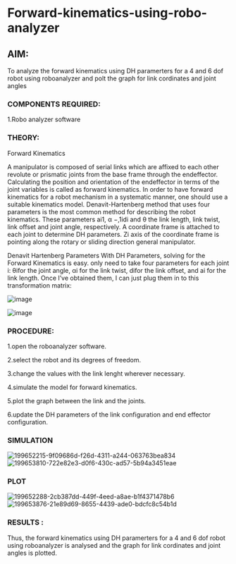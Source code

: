 # Forward-kinematics-using-robo-analyzer

## AIM: 
To analyze the forward kinematics using DH paramerters for a 4 and 6 dof robot using roboanalyzer and polt the graph for link cordinates and joint angles
### COMPONENTS REQUIRED:
1.Robo analyzer software  


### THEORY: 
  
Forward Kinematics

A manipulator is composed of serial links which are affixed to each other revolute or prismatic joints from the base frame through the endeffector. 
Calculating the position and orientation of the endeffector in terms of the joint variables is called as forward kinematics. 
In order to have forward kinematics for a robot mechanism in a systematic manner, one should use a suitable kinematics model. 
Denavit-Hartenberg method that uses four parameters is the most common method for describing the robot kinematics. 
These parameters ai1, α −,1idi and θ the link length, link twist, link offset and joint angle, respectively. 
A coordinate frame is attached to each joint to determine DH parameters. Zi axis of the coordinate frame is pointing along the rotary or sliding direction general manipulator.

Denavit Hartenberg Parameters
With DH Parameters, solving for the Forward Kinematics is easy.  only need to take four parameters for each joint 
i: θifor the joint angle, 
αi for the link twist, 
difor the link offset, and 
ai for the link length. Once I’ve obtained them, I can just plug them in to this transformation matrix:


![image](https://user-images.githubusercontent.com/36288975/170172719-ed7befc9-2894-4344-bfd5-be831bb05308.png)

 ![image](https://user-images.githubusercontent.com/36288975/170172766-b8aeb788-7fd7-4de7-b340-f04656707ebd.png)

 

### PROCEDURE:
1.open the roboanalyzer software.

2.select the robot and its degrees of freedom.

3.change the values with the link lenght wherever necessary.

4.simulate the model for forward kinematics.

5.plot the graph between the link and the joints.

6.update the DH parameters of the link configuration and end effector configuration.

### SIMULATION 
 
 ![199652215-9f09686d-f26d-4311-a244-063763bea834](https://user-images.githubusercontent.com/88670187/205494790-ab4301c5-cbe1-4c15-8e94-e8aa3f0281dd.png)
![199653810-722e82e3-d0f6-430c-ad57-5b94a3451eae](https://user-images.githubusercontent.com/88670187/205494794-ef6095ee-9f10-4fda-b38b-7d6c1617319f.png)
 
 ### PLOT 
 ![199652288-2cb387dd-449f-4eed-a8ae-b1f4371478b6](https://user-images.githubusercontent.com/88670187/205494805-a0234ae7-9bfa-4d85-8533-78d37241765d.png)
 ![199653876-21e89d69-8655-4439-ade0-bdcfc8c54b1d](https://user-images.githubusercontent.com/88670187/205494817-51ded231-b318-4bf0-afb0-9be6a1cae1a0.png)


### RESULTS :  
Thus, the forward kinematics using DH paramerters for a 4 and 6 dof robot using roboanalyzer is analysed and the graph for link cordinates and joint angles is plotted.
